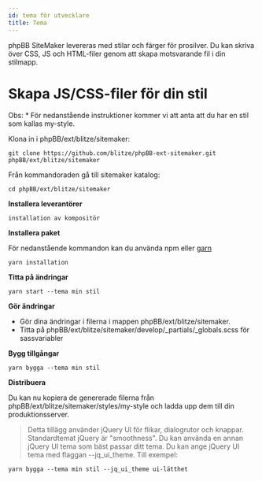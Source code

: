 ```yaml
---
id: tema för utvecklare
title: Tema
---
```


phpBB SiteMaker levereras med stilar och färger för prosilver. Du kan skriva över CSS, JS och HTML-filer genom att skapa motsvarande fil i din stilmapp.

# Skapa JS/CSS-filer för din stil

Obs: * För nedanstående instruktioner kommer vi att anta att du har en stil som kallas my-style.

Klona in i phpBB/ext/blitze/sitemaker:

    git clone https://github.com/blitze/phpBB-ext-sitemaker.git phpBB/ext/blitze/sitemaker
    

Från kommandoraden gå till sitemaker katalog:

    cd phpBB/ext/blitze/sitemaker
    

**Installera leverantörer**

    installation av kompositör
    

**Installera paket**

För nedanstående kommandon kan du använda npm eller [garn](https://yarnpkg.com)

    yarn installation
    

**Titta på ändringar**

    yarn start --tema min stil
    

**Gör ändringar**

* Gör dina ändringar i filerna i mappen phpBB/ext/blitze/sitemaker.
* Titta på phpBB/ext/blitze/sitemaker/develop/_partials/_globals.scss för sassvariabler

**Bygg tillgångar**

    yarn bygga --tema min stil
    

**Distribuera**

Du kan nu kopiera de genererade filerna från phpBB/ext/blitze/sitemaker/styles/my-style och ladda upp dem till din produktionsserver.

> Detta tillägg använder jQuery UI för flikar, dialogrutor och knappar. Standardtemat jQuery är "smoothness". Du kan använda en annan jQuery UI tema som bäst passar ditt tema. Du kan ange jQuery UI tema med flaggan --jq_ui_theme. Till exempel:

    yarn bygga --tema min stil --jq_ui_theme ui-lätthet